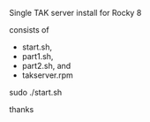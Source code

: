 Single TAK server install for Rocky 8

consists of 
- start.sh, 
- part1.sh, 
- part2.sh, and 
- takserver.rpm

sudo ./start.sh

thanks
